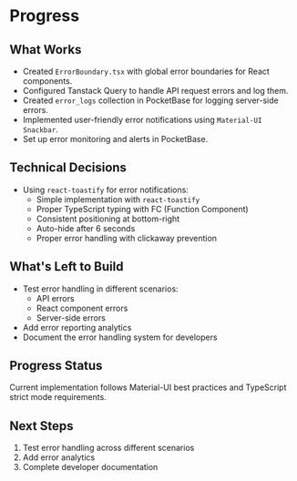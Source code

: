# Progress

## What Works
- Created `ErrorBoundary.tsx` with global error boundaries for React components.
- Configured Tanstack Query to handle API request errors and log them.
- Created `error_logs` collection in PocketBase for logging server-side errors.
- Implemented user-friendly error notifications using `Material-UI Snackbar`.
- Set up error monitoring and alerts in PocketBase.

## Technical Decisions
- Using `react-toastify` for error notifications:
  - Simple implementation with `react-toastify`
  - Proper TypeScript typing with FC (Function Component)
  - Consistent positioning at bottom-right
  - Auto-hide after 6 seconds
  - Proper error handling with clickaway prevention

## What's Left to Build
- Test error handling in different scenarios:
  - API errors
  - React component errors
  - Server-side errors
- Add error reporting analytics
- Document the error handling system for developers

## Progress Status
Current implementation follows Material-UI best practices and TypeScript strict mode requirements.

## Next Steps
1. Test error handling across different scenarios
2. Add error analytics
3. Complete developer documentation
